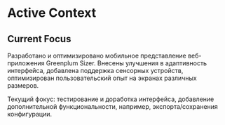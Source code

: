 # Active Context
## Current Focus
Разработано и оптимизировано мобильное представление веб-приложения Greenplum Sizer. Внесены улучшения в адаптивность интерфейса, добавлена поддержка сенсорных устройств, оптимизирован пользовательский опыт на экранах различных размеров.

Текущий фокус: тестирование и доработка интерфейса, добавление дополнительной функциональности, например, экспорта/сохранения конфигурации.

